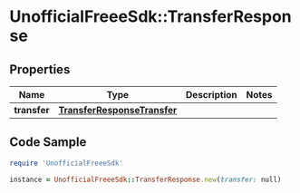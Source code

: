 # UnofficialFreeeSdk::TransferResponse

## Properties

Name | Type | Description | Notes
------------ | ------------- | ------------- | -------------
**transfer** | [**TransferResponseTransfer**](TransferResponseTransfer.md) |  | 

## Code Sample

```ruby
require 'UnofficialFreeeSdk'

instance = UnofficialFreeeSdk::TransferResponse.new(transfer: null)
```


